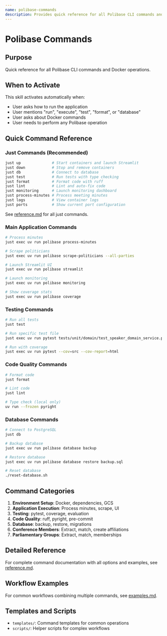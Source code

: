 ```yaml
---
name: polibase-commands
description: Provides quick reference for all Polibase CLI commands and Docker operations. Activates when user asks how to run application, test, format code, manage database, or execute any Polibase operation. Includes just commands, unified CLI, testing, formatting, and database management.
---
```


# Polibase Commands

## Purpose
Quick reference for all Polibase CLI commands and Docker operations.

## When to Activate
This skill activates automatically when:
- User asks how to run the application
- User mentions "run", "execute", "test", "format", or "database"
- User asks about Docker commands
- User needs to perform any Polibase operation

## Quick Command Reference

### Just Commands (Recommended)

```bash
just up              # Start containers and launch Streamlit
just down            # Stop and remove containers
just db              # Connect to database
just test            # Run tests with type checking
just format          # Format code with ruff
just lint            # Lint and auto-fix code
just monitoring      # Launch monitoring dashboard
just process-minutes # Process meeting minutes
just logs            # View container logs
just ports           # Show current port configuration
```

See [reference.md](reference.md) for all just commands.

### Main Application Commands

```bash
# Process minutes
just exec uv run polibase process-minutes

# Scrape politicians
just exec uv run polibase scrape-politicians --all-parties

# Launch Streamlit UI
just exec uv run polibase streamlit

# Launch monitoring
just exec uv run polibase monitoring

# Show coverage stats
just exec uv run polibase coverage
```

### Testing Commands

```bash
# Run all tests
just test

# Run specific test file
just exec uv run pytest tests/unit/domain/test_speaker_domain_service.py

# Run with coverage
just exec uv run pytest --cov=src --cov-report=html
```

### Code Quality Commands

```bash
# Format code
just format

# Lint code
just lint

# Type check (local only)
uv run --frozen pyright
```

### Database Commands

```bash
# Connect to PostgreSQL
just db

# Backup database
just exec uv run polibase database backup

# Restore database
just exec uv run polibase database restore backup.sql

# Reset database
./reset-database.sh
```

## Command Categories

1. **Environment Setup**: Docker, dependencies, GCS
2. **Application Execution**: Process minutes, scrape, UI
3. **Testing**: pytest, coverage, evaluation
4. **Code Quality**: ruff, pyright, pre-commit
5. **Database**: backup, restore, migrations
6. **Conference Members**: Extract, match, create affiliations
7. **Parliamentary Groups**: Extract, match, memberships

## Detailed Reference

For complete command documentation with all options and examples, see [reference.md](reference.md).

## Workflow Examples

For common workflows combining multiple commands, see [examples.md](examples.md).

## Templates and Scripts

- `templates/`: Command templates for common operations
- `scripts/`: Helper scripts for complex workflows
